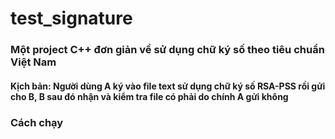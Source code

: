 # test_signature
### Một project C++ đơn giản về sử dụng chữ ký số theo tiêu chuẩn Việt Nam
#### Kịch bản: Người dùng A ký vào file text sử dụng chữ ký số RSA-PSS rồi gửi cho B, B sau đó nhận và kiểm tra file có phải do chính A gửi không


### Cách chạy
